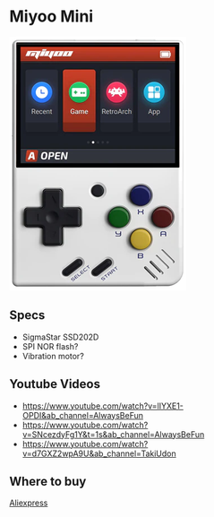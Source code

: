 # Miyoo Mini

![miyoomini](miyoomini.png)

## Specs

- SigmaStar SSD202D
- SPI NOR flash?
- Vibration motor?

## Youtube Videos

- https://www.youtube.com/watch?v=lIYXE1-OPDI&ab_channel=AlwaysBeFun
- https://www.youtube.com/watch?v=SNcezdyFg1Y&t=1s&ab_channel=AlwaysBeFun
- https://www.youtube.com/watch?v=d7GXZ2wpA9U&ab_channel=TakiUdon

## Where to buy

[Aliexpress](https://www.aliexpress.com/item/1005003611677275.html?spm=a2g0s.9042311.0.0.56e34c4dk9u5y1)
